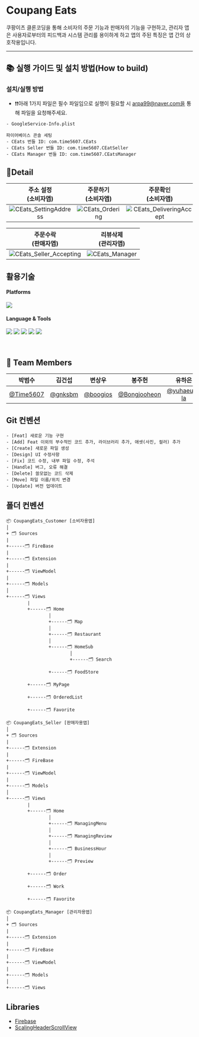 # Coupang Eats

쿠팡이츠 클론코딩을 통해 소비자의 주문 기능과 판매자의 기능을 구현하고, 관리자 앱은 사용자로부터의 피드백과 시스템 관리를 용이하게 하고
앱의 주된 특징은 앱 간의 상호작용입니다.

---
## 📚 실행 가이드 및 설치 방법(How to build)

### 설치/실행 방법
* ❗️❗️아래 1가지 파일은 필수 파일임으로 실행이 필요할 시 arpa99@naver.com을 통해 파일을 요청해주세요.
```
- GoogleService-Info.plist
```

```
파이어베이스 콘솔 세팅
- CEats 번들 ID: com.time5607.CEats
- CEats Seller 번들 ID: com.time5607.CEatSeller
- CEats Manager 번들 ID: com.time5607.CEatsManager
```

## 🔎Detail
| 주소 설정<br>(소비자앱) | 주문하기<br>(소비자앱) | 주문확인<br>(소비자앱) |
|:--:|:--:|:--:|
|![CEats_SettingAddress](https://github.com/isakatty/TIL/assets/133845468/459505fa-ed83-409e-a9a6-3678add84586)|![CEats_Ordering](https://github.com/isakatty/TIL/assets/133845468/d555db8f-246b-444c-9a12-bb41f4b5dde4)|![CEats_DeliveringAccept](https://github.com/isakatty/TIL/assets/133845468/7e3be8ac-2e02-499f-b456-3732410c7ecb)|

| 주문수락<br>(판매자앱) | 리뷰삭제<br>(관리자앱)|
|:--:|:--:|
|![CEats_Seller_Accepting](https://github.com/isakatty/TIL/assets/133845468/d22583a0-bf03-4250-ab46-05228a9c0517)|![CEats_Manager](https://github.com/isakatty/TIL/assets/133845468/eb13829d-a340-44b8-a1f8-3242a4aa54b0)|
## 활용기술

#### Platforms
<img src="https://img.shields.io/badge/iOS-5A29E4?style=flat&logo=iOS&logoColor=white"/>  
    
#### Language & Tools
<img src="https://img.shields.io/badge/Xcode-147EFB?style=flat&logo=Xcode&logoColor=white"/> <img src="https://img.shields.io/badge/SwiftUI-2396F3?style=flat&logo=Swift&logoColor=white"/> <img src="https://img.shields.io/badge/Swift-F05138?style=flat&logo=swift&logoColor=white"/> <img src="https://img.shields.io/badge/Firebase-FFCA28?style=flat&logo=Firebase&logoColor=white"/> <img src="https://img.shields.io/badge/Figma-F24E1E?style=flat&logo=Figma&logoColor=white"/>

<br>

## 👥 Team Members
|**박범수**|**김건섭**|**변상우**|**봉주헌**|**유하은**|**장여훈**|**함지수**|
|:--:|:--:|:--:|:--:|:--:|:--:|:--:|
|[@Time5607](https://github.com/Time5607)|[@gnksbm](https://github.com/gnksbm)|[@boogios](https://github.com/boogios)|[@Bongjooheon](https://github.com/Bongjooheon)|[@yuhaeun-la](https://github.com/yuhaeun-la)|[@jangyeohoon](https://github.com/jangyeohoon)|[@isakatty](https://github.com/isakatty)|

## Git 컨벤션
```
- [Feat] 새로운 기능 구현
- [Add] Feat 이외의 부수적인 코드 추가, 라이브러리 추가, 애셋(사진, 컬러) 추가
- [Create] 새로운 파일 생성
- [Design] UI 수정사항
- [Fix] 코드 수정, 내부 파일 수정, 주석
- [Handle] 버그, 오류 해결
- [Delete] 쓸모없는 코드 삭제
- [Move] 파일 이름/위치 변경 
- [Update] 버전 업데이트
```


## 폴더 컨벤션

```
📦 CoupangEats_Customer [소비자용앱]
│
+ 🗂 Sources
|
+------🗂 FireBase
|
+------🗂 Extension
|
+------🗂 ViewModel
|
+------🗂 Models
│
+------🗂 Views
        |
        +------🗂 Home
                │
                +------🗂 Map
                │
                +------🗂 Restaurant
                │
                +------🗂 HomeSub
                        │
                        +------🗂 Search
                
                +------🗂 FoodStore

        +------🗂 MyPage
 
        +------🗂 OrderedList
 
        +------🗂 Favorite
```
```
📦 CoupangEats_Seller [판매자용앱]
│
+ 🗂 Sources
|
+------🗂 Extension
|
+------🗂 FireBase
|
+------🗂 ViewModel
|
+------🗂 Models
│
+------🗂 Views
        |
        +------🗂 Home
                │
                +------🗂 ManagingMenu
                │
                +------🗂 ManagingReview
                │
                +------🗂 BusinessHour
                │
                +------🗂 Preview

        +------🗂 Order
 
        +------🗂 Work
 
        +------🗂 Favorite

```
```
📦 CoupangEats_Manager [관리자용앱]
│
+ 🗂 Sources
|
+------🗂 Extension
|
+------🗂 FireBase
|
+------🗂 ViewModel
|
+------🗂 Models
│
+------🗂 Views
```
## Libraries
- [Firebase](https://github.com/firebase/firebase-ios-sdk/blob/master/LICENSE)
- [ScalingHeaderScrollView](https://github.com/exyte/ScalingHeaderScrollView)

